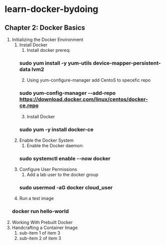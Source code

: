 # learn-docker-bydoing

## Chapter 2: Docker Basics
1. Initializing the Docker Environment
    1. Install Docker
        1. Install docker prereq: 
        ### sudo yum install -y yum-utils device-mapper-persistent-data lvm2
        2. Using yum-configure-manager add CentoS to specefic repo
        ### sudo yum-config-manager --add-repo https://download.docker.com/linux/centos/docker-ce.repo
        3. Install Docker
        ### sudo yum -y install docker-ce
    2. Enable the Docker System
        1. Enable the Docker daemon: 
        ### sudo systemctl enable --now docker
    3. Configure User Permissions
        1. Add a lab user to the docker group
          ###  sudo usermod -aG docker cloud_user
    4. Run a test image
     ###   docker run hello-world
2. Working With Prebuilt Docker
3. Handcrafting a Container Image
   1. sub-item 1 of item 3
   2. sub-item 2 of item 3
